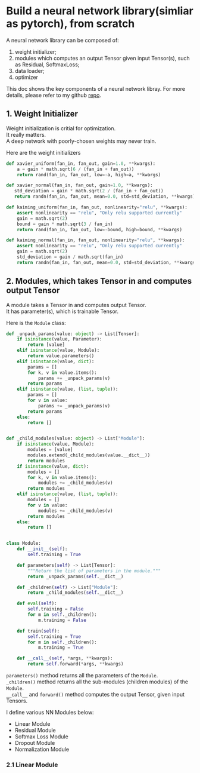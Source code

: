 # Build a neural network library(simliar as pytorch), from scratch

A neural network library can be composed of:
1. weight initializer;
2. modules which computes an output Tensor given input Tensor(s), such as Residual, SoftmaxLoss;
3. data loader;
4. optimizer

This doc shows the key components of a neural network libray. For more details, please refer to my github [repo](https://github.com/IsaacCheng1/needle/tree/main).

## 1. Weight Initializer
Weight initialization is critial for optimization.  
It really matters.  
A deep network with poorly-chosen weights may never train.  

Here are the weight initializers
```python
def xavier_uniform(fan_in, fan_out, gain=1.0, **kwargs):
    a = gain * math.sqrt(6 / (fan_in + fan_out))
    return rand(fan_in, fan_out, low=-a, high=a, **kwargs)

def xavier_normal(fan_in, fan_out, gain=1.0, **kwargs):
   std_deviation = gain * math.sqrt(2 / (fan_in + fan_out))
   return randn(fan_in, fan_out, mean=0.0, std=std_deviation, **kwargs)

def kaiming_uniform(fan_in, fan_out, nonlinearity="relu", **kwargs):
    assert nonlinearity == "relu", "Only relu supported currently"
    gain = math.sqrt(2)
    bound = gain * math.sqrt(3 / fan_in)
    return rand(fan_in, fan_out, low=-bound, high=bound, **kwargs)

def kaiming_normal(fan_in, fan_out, nonlinearity="relu", **kwargs):
    assert nonlinearity == "relu", "Only relu supported currently"
    gain = math.sqrt(2)
    std_deviation = gain / math.sqrt(fan_in)
    return randn(fan_in, fan_out, mean=0.0, std=std_deviation, **kwargs)
```

## 2. Modules, which takes Tensor in and computes output Tensor
A module takes a Tensor in and computes output Tensor.  
It has parameter(s), which is trainable Tensor.  

Here is the `Module` class:
```python
def _unpack_params(value: object) -> List[Tensor]:
    if isinstance(value, Parameter):
        return [value]
    elif isinstance(value, Module):
        return value.parameters()
    elif isinstance(value, dict):
        params = []
        for k, v in value.items():
            params += _unpack_params(v)
        return params
    elif isinstance(value, (list, tuple)):
        params = []
        for v in value:
            params += _unpack_params(v)
        return params
    else:
        return []


def _child_modules(value: object) -> List["Module"]:
    if isinstance(value, Module):
        modules = [value]
        modules.extend(_child_modules(value.__dict__))
        return modules
    if isinstance(value, dict):
        modules = []
        for k, v in value.items():
            modules += _child_modules(v)
        return modules
    elif isinstance(value, (list, tuple)):
        modules = []
        for v in value:
            modules += _child_modules(v)
        return modules
    else:
        return []


class Module:
    def __init__(self):
        self.training = True

    def parameters(self) -> List[Tensor]:
        """Return the list of parameters in the module."""
        return _unpack_params(self.__dict__)

    def _children(self) -> List["Module"]:
        return _child_modules(self.__dict__)

    def eval(self):
        self.training = False
        for m in self._children():
            m.training = False

    def train(self):
        self.training = True
        for m in self._children():
            m.training = True

    def __call__(self, *args, **kwargs):
        return self.forward(*args, **kwargs)
```
`parameters()` method returns all the parameters of the `Module`.  
`_children()` method returns all the sub-modules (children modules) of the `Module`.  
`__call__` and `forward()` method computes the output Tensor, given input Tensors.  

  
I define various NN Modules below:
- Linear Module
- Residual Module
- Softmax Loss Module
- Dropout Module
- Normalization Module

### 2.1 Linear Module


